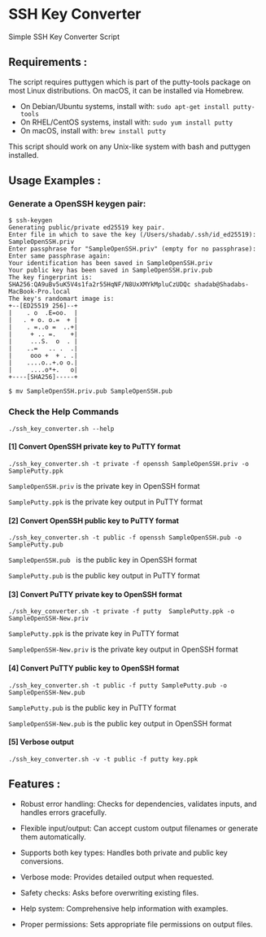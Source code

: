 # SSH Key Converter
Simple SSH Key Converter Script

## Requirements :

The script requires puttygen which is part of the putty-tools package on most Linux distributions. On macOS, it can be installed via Homebrew.

- On Debian/Ubuntu systems, install with: ```sudo apt-get install putty-tools```
- On RHEL/CentOS systems, install with: ```sudo yum install putty```
- On macOS, install with: ```brew install putty```

This script should work on any Unix-like system with bash and puttygen installed.


## Usage Examples :

### Generate a OpenSSH keygen pair:
```
$ ssh-keygen
Generating public/private ed25519 key pair.
Enter file in which to save the key (/Users/shadab/.ssh/id_ed25519): SampleOpenSSH.priv
Enter passphrase for "SampleOpenSSH.priv" (empty for no passphrase):
Enter same passphrase again:
Your identification has been saved in SampleOpenSSH.priv
Your public key has been saved in SampleOpenSSH.priv.pub
The key fingerprint is:
SHA256:QA9uBv5uK5V4s1fa2r55HqNF/N8UxXMYkMpluCzUDQc shadab@Shadabs-MacBook-Pro.local
The key's randomart image is:
+--[ED25519 256]--+
|    . o  .E=oo.  |
|   . + o. o.=  + |
|    . =..o =  ..+|
|     + .. =.    +|
|     ...S.  o  . |
|    ..=   .. .  .|
|     ooo +  + . .|
|    ....o..+.o o.|
|     ....o*+.   o|
+----[SHA256]-----+

$ mv SampleOpenSSH.priv.pub SampleOpenSSH.pub
```

### Check the Help Commands
```
./ssh_key_converter.sh --help
```

#### [1] Convert OpenSSH private key to PuTTY format
```
./ssh_key_converter.sh -t private -f openssh SampleOpenSSH.priv -o SamplePutty.ppk
```

```SampleOpenSSH.priv``` is the private key in OpenSSH format

```SamplePutty.ppk``` is the private key output in PuTTY format


#### [2] Convert OpenSSH public key to PuTTY format
```
./ssh_key_converter.sh -t public -f openssh SampleOpenSSH.pub -o SamplePutty.pub
```

```SampleOpenSSH.pub ``` is the public key in OpenSSH format

```SamplePutty.pub``` is the public key output in PuTTY format


#### [3] Convert PuTTY private key to OpenSSH format
```
./ssh_key_converter.sh -t private -f putty  SamplePutty.ppk -o SampleOpenSSH-New.priv
```

```SamplePutty.ppk``` is the private key in PuTTY format

```SampleOpenSSH-New.priv``` is the private key output in OpenSSH format


#### [4] Convert PuTTY public key to OpenSSH format
```
./ssh_key_converter.sh -t public -f putty SamplePutty.pub -o SampleOpenSSH-New.pub
```

```SamplePutty.pub``` is the public key in PuTTY format

```SampleOpenSSH-New.pub``` is the public key output in OpenSSH format


#### [5] Verbose output
```
./ssh_key_converter.sh -v -t public -f putty key.ppk
```


## Features :

- Robust error handling: Checks for dependencies, validates inputs, and handles errors gracefully.

- Flexible input/output: Can accept custom output filenames or generate them automatically.

- Supports both key types: Handles both private and public key conversions.

- Verbose mode: Provides detailed output when requested.

- Safety checks: Asks before overwriting existing files.

- Help system: Comprehensive help information with examples.

- Proper permissions: Sets appropriate file permissions on output files.
